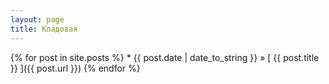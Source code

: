 ```yaml
---
layout: page
title: Кладовая
---
```


{% for post in site.posts %}
	<!-- {% unless post.url contains 'personal' %} -->
	  * {{ post.date | date_to_string }} &raquo; [ {{ post.title }} ]({{ post.url }})
    <!-- {% endunless %} -->
{% endfor %}